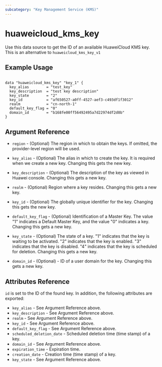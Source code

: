 ```yaml
---
subcategory: "Key Management Service (KMS)"
---
```


# huaweicloud\_kms\_key

Use this data source to get the ID of an available HuaweiCloud KMS key.
This is an alternative to `huaweicloud_kms_key_v1`

## Example Usage

```hcl

data "huaweicloud_kms_key" "key_1" {
  key_alias        = "test_key"
  key_description  = "test key description"
  key_state        = "2"
  key_id           = "af650527-a0ff-4527-aef3-c493df1f3012"
  realm            = "cn-north-1"
  default_key_flag = "0"
  domain_id        = "b168fe00ff56492495a7d22974df2d0b"
}
```

## Argument Reference

* `region` - (Optional) The region in which to obtain the keys. If omitted, the provider-level region will be used.

* `key_alias` - (Optional) The alias in which to create the key. It is required when
    we create a new key. Changing this gets the new key.

* `key_description` - (Optional) The description of the key as viewed in Huawei console.
    Changing this gets a new key.

* `realm` - (Optional) Region where a key resides. Changing this gets a new key.

* `key_id` - (Optional) The globally unique identifier for the key. Changing this gets the new key.

* `default_key_flag` - (Optional) Identification of a Master Key. The value "1" indicates a Default
    Master Key, and the value "0" indicates a key. Changing this gets a new key.

* `key_state` - (Optional) The state of a key. "1" indicates that the key is waiting to be activated.
    "2" indicates that the key is enabled. "3" indicates that the key is disabled. "4" indicates that
    the key is scheduled for deletion. Changing this gets a new key.

* `domain_id` - (Optional)  - ID of a user domain for the key. Changing this gets a new key.


## Attributes Reference

`id` is set to the ID of the found key. In addition, the following attributes
are exported:

* `key_alias` - See Argument Reference above.
* `key_description` - See Argument Reference above.
* `realm` - See Argument Reference above.
* `key_id` - See Argument Reference above.
* `default_key_flag` - See Argument Reference above.
* `scheduled_deletion_date` - Scheduled deletion time (time stamp) of a key.
* `domain_id` - See Argument Reference above.
* `expiration_time` - Expiration time.
* `creation_date` - Creation time (time stamp) of a key.
* `key_state` - See Argument Reference above.
